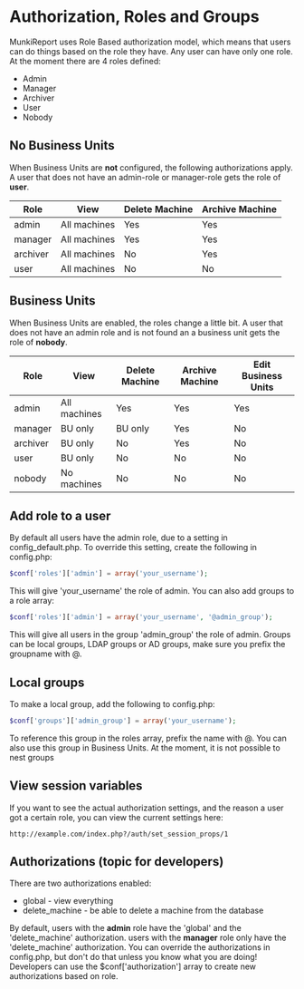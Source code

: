 # Authorization, Roles and Groups

MunkiReport uses Role Based authorization model, which means that users can do things based on the role they have. Any user can have only one role.
At the moment there are 4 roles defined:

* Admin 
* Manager
* Archiver
* User
* Nobody

## No Business Units

When Business Units are **not** configured, the following authorizations apply.
A user that does not have an admin-role or manager-role gets the role of **user**.

Role    | View         | Delete Machine | Archive Machine 
------- | ------------ | -------------- | -------------- 
admin   | All machines | Yes            | Yes            
manager | All machines | Yes            | Yes       
archiver| All machines | No             | Yes
user    | All machines | No             | No             


## Business Units

When Business Units are enabled, the roles change a little bit.
A user that does not have an admin role and is not found an a business unit gets the role of **nobody**.

Role    | View         | Delete Machine | Archive Machine | Edit Business Units
------- | ------------ | -------------- | --------------  | -------------------
admin   | All machines | Yes            | Yes             | Yes
manager | BU only      | BU only        | Yes             | No
archiver| BU only      | No             | Yes             | No
user    | BU only      | No             | No              | No
nobody  | No machines  | No             | No              | No


## Add role to a user

By default all users have the admin role, due to a setting in config_default.php. To override this setting, create the following in config.php:

```php
$conf['roles']['admin'] = array('your_username');
```

This will give 'your_username' the role of admin.
You can also add groups to a role array:

```php
$conf['roles']['admin'] = array('your_username', '@admin_group');
```

This will give all users in the group 'admin_group' the role of admin. Groups can be local groups, LDAP groups or AD groups, make sure you prefix the groupname with @.

## Local groups

To make a local group, add the following to config.php:

```php
$conf['groups']['admin_group'] = array('your_username');
```

To reference this group in the roles array, prefix the name with @. You can also use this group in Business Units. At the moment, it is not possible to nest groups

## View session variables

If you want to see the actual authorization settings, and the reason a user got a certain role, you can view the current settings here:

```
http://example.com/index.php?/auth/set_session_props/1
```

## Authorizations (topic for developers)

There are two authorizations enabled:

* global - view everything
* delete_machine - be able to delete a machine from the database

By default, users with the **admin** role have the 'global' and the 'delete_machine' authorization. users with the **manager** role only have the 'delete_machine' authorization.
You can override the authorizations in config.php, but don't do that unless you know what you are doing!
Developers can use the $conf['authorization'] array to create new authorizations based on role.
